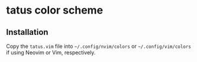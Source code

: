 # tatus color scheme

## Installation
Copy the `tatus.vim` file into `~/.config/nvim/colors` or `~/.config/vim/colors` if using Neovim or Vim, respectively.
